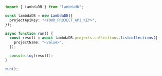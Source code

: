 <!-- Start SDK Example Usage [usage] -->
```typescript
import { LambdaDB } from "lambdadb";

const lambdaDB = new LambdaDB({
  projectApiKey: "<YOUR_PROJECT_API_KEY>",
});

async function run() {
  const result = await lambdaDB.projects.collections.listcollections({
    projectName: "<value>",
  });

  console.log(result);
}

run();

```
<!-- End SDK Example Usage [usage] -->